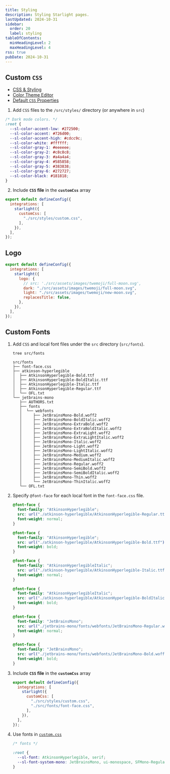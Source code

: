 ```yaml
---
title: Styling
description: Styling Starlight pages.
lastUpdated: 2024-10-31
sidebar:
  order: 20
  label: styling
tableOfContents:
  minHeadingLevel: 2
  maxHeadingLevel: 4
rss: true
pubDate: 2024-10-31
---
```


## Custom `CSS`

- [CSS & Styling](https://starlight.astro.build/guides/css-and-tailwind/)
- [Color Theme Editor](https://starlight.astro.build/guides/css-and-tailwind/#color-theme-editor)
- [Default `CSS` Properties](https://github.com/withastro/starlight/blob/main/packages/starlight/style/props.css)

1. Add `CSS` files to the `/src/styles/` directory (or anywhere in `src`)

```css title="/src/styles/custom.css"
/* Dark mode colors. */
:root {
  --sl-color-accent-low: #272500;
  --sl-color-accent: #726d00;
  --sl-color-accent-high: #cdcc9c;
  --sl-color-white: #ffffff;
  --sl-color-gray-1: #eeeeee;
  --sl-color-gray-2: #c8c8c8;
  --sl-color-gray-3: #a4a4a4;
  --sl-color-gray-4: #585858;
  --sl-color-gray-5: #383838;
  --sl-color-gray-6: #272727;
  --sl-color-black: #181818;
}
```

2. Include **`CSS` file** in the **`customCss`** array

```js title="astro.config.mjs" {4-6} {"CSS file": 5}
export default defineConfig({
  integrations: [
    starlight({
      customCss: [
        "./src/styles/custom.css",
      ],
    }),
  ],
});
```

## Logo

```js title="astro.config.mjs" {4-9}
export default defineConfig({
  integrations: [
    starlight({
      logo: {
        // src: './src/assets/images/twemoji/full-moon.svg',
        dark: "./src/assets/images/twemoji/full-moon.svg",
        light: "./src/assets/images/twemoji/new-moon.svg",
        replacesTitle: false,
      },
    }),
  ],
});
```

## Custom Fonts

1. Add `CSS` and local font files under the `src` directory (`src/fonts`).

   ```shell frame="none"
   tree src/fonts
   ```

   ```ansi title="output" {"CSS": 2} {"Atkinson Hyperlegible": 3-8} {"Jetbrains Mono": 9-30}
   src/fonts
   ├── font-face.css
   ├── atkinson-hyperlegible
   │  ├── AtkinsonHyperlegible-Bold.ttf
   │  ├── AtkinsonHyperlegible-BoldItalic.ttf
   │  ├── AtkinsonHyperlegible-Italic.ttf
   │  ├── AtkinsonHyperlegible-Regular.ttf
   │  └── OFL.txt
   └── jetbrains-mono
      ├── AUTHORS.txt
      ├── fonts
      │  └── webfonts
      │     ├── JetBrainsMono-Bold.woff2
      │     ├── JetBrainsMono-BoldItalic.woff2
      │     ├── JetBrainsMono-ExtraBold.woff2
      │     ├── JetBrainsMono-ExtraBoldItalic.woff2
      │     ├── JetBrainsMono-ExtraLight.woff2
      │     ├── JetBrainsMono-ExtraLightItalic.woff2
      │     ├── JetBrainsMono-Italic.woff2
      │     ├── JetBrainsMono-Light.woff2
      │     ├── JetBrainsMono-LightItalic.woff2
      │     ├── JetBrainsMono-Medium.woff2
      │     ├── JetBrainsMono-MediumItalic.woff2
      │     ├── JetBrainsMono-Regular.woff2
      │     ├── JetBrainsMono-SemiBold.woff2
      │     ├── JetBrainsMono-SemiBoldItalic.woff2
      │     ├── JetBrainsMono-Thin.woff2
      │     └── JetBrainsMono-ThinItalic.woff2
      └── OFL.txt
   ```

2. Specify `@font-face` for each local font in the `font-face.css` file.

   ```css
   @font-face {
     font-family: "AtkinsonHyperlegible";
     src: url("./atkinson-hyperlegible/AtkinsonHyperlegible-Regular.ttf");
     font-weight: normal;
   }

   @font-face {
     font-family: "AtkinsonHyperlegible";
     src: url("./atkinson-hyperlegible/AtkinsonHyperlegible-Bold.ttf");
     font-weight: bold;
   }

   @font-face {
     font-family: "AtkinsonHyperlegibleItalic";
     src: url("./atkinson-hyperlegible/AtkinsonHyperlegible-Italic.ttf");
     font-weight: normal;
   }

   @font-face {
     font-family: "AtkinsonHyperlegibleItalic";
     src: url("./atkinson-hyperlegible/AtkinsonHyperlegible-BoldItalic.ttf");
     font-weight: bold;
   }

   @font-face {
     font-family: "JetBrainsMono";
     src: url("./jetbrains-mono/fonts/webfonts/JetBrainsMono-Regular.woff2");
     font-weight: normal;
   }

   @font-face {
     font-family: "JetBrainsMono";
     src: url("./jetbrains-mono/fonts/webfonts/JetBrainsMono-Bold.woff2");
     font-weight: bold;
   }
   ```
3. Include **`CSS` file** in the **`customCss`** array
   ```js title="astro.config.mjs" ins={"font CSS": 6}
   export default defineConfig({
     integrations: [
       starlight({
         customCss: [
           "./src/styles/custom.css",
           "./src/fonts/font-face.css",
         ],
       }),
     ],
   });
   ```

4. Use fonts in [`custom.css`](#custom-css)

   ```css title="src/styles/custom.css" {4-5} "AtkinsonHyperlegible" "JetBrainsMono"
   /* fonts */

   :root {
     --sl-font: AtkinsonHyperlegible, serif;
     --sl-font-system-mono: JetBrainsMono, ui-monospace, SFMono-Regular, Menlo, Monaco, Consolas, "Liberation Mono", "Courier New", monospace;
   }
   ```
